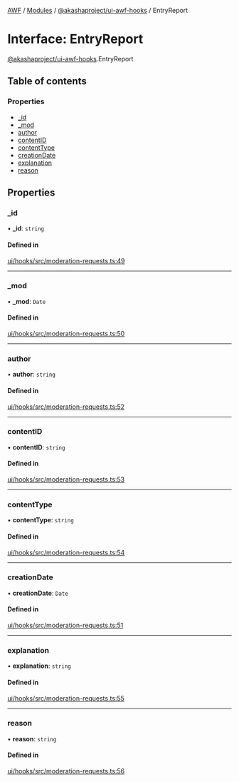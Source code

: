 [AWF](../README.md) / [Modules](../modules.md) / [@akashaproject/ui-awf-hooks](../modules/akashaproject_ui_awf_hooks.md) / EntryReport

# Interface: EntryReport

[@akashaproject/ui-awf-hooks](../modules/akashaproject_ui_awf_hooks.md).EntryReport

## Table of contents

### Properties

- [\_id](akashaproject_ui_awf_hooks.EntryReport.md#_id)
- [\_mod](akashaproject_ui_awf_hooks.EntryReport.md#_mod)
- [author](akashaproject_ui_awf_hooks.EntryReport.md#author)
- [contentID](akashaproject_ui_awf_hooks.EntryReport.md#contentid)
- [contentType](akashaproject_ui_awf_hooks.EntryReport.md#contenttype)
- [creationDate](akashaproject_ui_awf_hooks.EntryReport.md#creationdate)
- [explanation](akashaproject_ui_awf_hooks.EntryReport.md#explanation)
- [reason](akashaproject_ui_awf_hooks.EntryReport.md#reason)

## Properties

### \_id

• **\_id**: `string`

#### Defined in

[ui/hooks/src/moderation-requests.ts:49](https://github.com/AKASHAorg/akasha-world-framework/blob/d81a7246/ui/hooks/src/moderation-requests.ts#L49)

___

### \_mod

• **\_mod**: `Date`

#### Defined in

[ui/hooks/src/moderation-requests.ts:50](https://github.com/AKASHAorg/akasha-world-framework/blob/d81a7246/ui/hooks/src/moderation-requests.ts#L50)

___

### author

• **author**: `string`

#### Defined in

[ui/hooks/src/moderation-requests.ts:52](https://github.com/AKASHAorg/akasha-world-framework/blob/d81a7246/ui/hooks/src/moderation-requests.ts#L52)

___

### contentID

• **contentID**: `string`

#### Defined in

[ui/hooks/src/moderation-requests.ts:53](https://github.com/AKASHAorg/akasha-world-framework/blob/d81a7246/ui/hooks/src/moderation-requests.ts#L53)

___

### contentType

• **contentType**: `string`

#### Defined in

[ui/hooks/src/moderation-requests.ts:54](https://github.com/AKASHAorg/akasha-world-framework/blob/d81a7246/ui/hooks/src/moderation-requests.ts#L54)

___

### creationDate

• **creationDate**: `Date`

#### Defined in

[ui/hooks/src/moderation-requests.ts:51](https://github.com/AKASHAorg/akasha-world-framework/blob/d81a7246/ui/hooks/src/moderation-requests.ts#L51)

___

### explanation

• **explanation**: `string`

#### Defined in

[ui/hooks/src/moderation-requests.ts:55](https://github.com/AKASHAorg/akasha-world-framework/blob/d81a7246/ui/hooks/src/moderation-requests.ts#L55)

___

### reason

• **reason**: `string`

#### Defined in

[ui/hooks/src/moderation-requests.ts:56](https://github.com/AKASHAorg/akasha-world-framework/blob/d81a7246/ui/hooks/src/moderation-requests.ts#L56)

